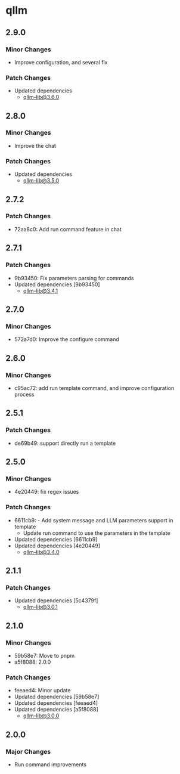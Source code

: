 # qllm

## 2.9.0

### Minor Changes

- Improve configuration, and several fix

### Patch Changes

- Updated dependencies
  - qllm-lib@3.6.0

## 2.8.0

### Minor Changes

- Improve the chat

### Patch Changes

- Updated dependencies
  - qllm-lib@3.5.0

## 2.7.2

### Patch Changes

- 72aa8c0: Add run command feature in chat

## 2.7.1

### Patch Changes

- 9b93450: Fix parameters parsing for commands
- Updated dependencies [9b93450]
  - qllm-lib@3.4.1

## 2.7.0

### Minor Changes

- 572a7d0: Improve the configure command

## 2.6.0

### Minor Changes

- c95ac72: add run template command, and improve configuration process

## 2.5.1

### Patch Changes

- de69b49: support directly run a template

## 2.5.0

### Minor Changes

- 4e20449: fix regex issues

### Patch Changes

- 6611cb9: - Add system message and LLM parameters support in template
  - Update run command to use the parameters in the template
- Updated dependencies [6611cb9]
- Updated dependencies [4e20449]
  - qllm-lib@3.4.0

## 2.1.1

### Patch Changes

- Updated dependencies [5c4379f]
  - qllm-lib@3.0.1

## 2.1.0

### Minor Changes

- 59b58e7: Move to pnpm
- a5f8088: 2.0.0

### Patch Changes

- feeaed4: Minor update
- Updated dependencies [59b58e7]
- Updated dependencies [feeaed4]
- Updated dependencies [a5f8088]
  - qllm-lib@3.0.0

## 2.0.0

### Major Changes

- Run command improvements
